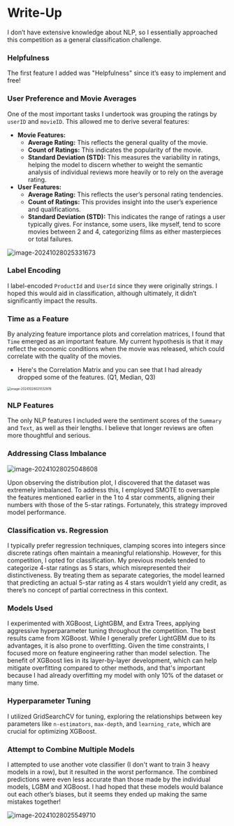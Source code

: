 # Write-Up

I don’t have extensive knowledge about NLP, so I essentially approached this competition as a general classification challenge.



### Helpfulness

The first feature I added was "Helpfulness" since it’s easy to implement and free!



### User Preference and Movie Averages

One of the most important tasks I undertook was grouping the ratings by `userID` and `movieID`. This allowed me to derive several features:

- **Movie Features:**
  - **Average Rating:** This reflects the general quality of the movie.
  - **Count of Ratings:** This indicates the popularity of the movie.
  - **Standard Deviation (STD):** This measures the variability in ratings, helping the model to discern whether to weight the semantic analysis of individual reviews more heavily or to rely on the average rating.
- **User Features:**
  - **Average Rating:** This reflects the user’s personal rating tendencies.
  - **Count of Ratings:** This provides insight into the user’s experience and qualifications.
  - **Standard Deviation (STD):** This indicates the range of ratings a user typically gives. For instance, some users, like myself, tend to score movies between 2 and 4, categorizing films as either masterpieces or total failures.

![image-20241028025331673](C:\Users\hjh60\Documents\GitHub\hjh604-midterm\assets\image-20241028025331673.png)



### Label Encoding

I label-encoded `ProductId` and `UserId` since they were originally strings. I hoped this would aid in classification, although ultimately, it didn’t significantly impact the results.



### Time as a Feature

By analyzing feature importance plots and correlation matrices, I found that `Time` emerged as an important feature. My current hypothesis is that it may reflect the economic conditions when the movie was released, which could correlate with the quality of the movies.

- Here's the Correlation Matrix and you can see that I had already dropped some of the features. (Q1, Median, Q3)

<img src="C:\Users\hjh60\Documents\GitHub\hjh604-midterm\assets\image-20241028025132976.png" alt="image-20241028025132976" style="zoom:50%;" />



### NLP Features

The only NLP features I included were the sentiment scores of the `Summary` and `Text`, as well as their lengths. I believe that longer reviews are often more thoughtful and serious.



### Addressing Class Imbalance

![image-20241028025048608](C:\Users\hjh60\Documents\GitHub\hjh604-midterm\assets\image-20241028025048608.png)

Upon observing the distribution plot, I discovered that the dataset was extremely imbalanced. To address this, I employed SMOTE to oversample the features mentioned earlier in the 1 to 4 star comments, aligning their numbers with those of the 5-star ratings. Fortunately, this strategy improved model performance.



### Classification vs. Regression

I typically prefer regression techniques, clamping scores into integers since discrete ratings often maintain a meaningful relationship. However, for this competition, I opted for classification. My previous models tended to categorize 4-star ratings as 5 stars, which misrepresented their distinctiveness. By treating them as separate categories, the model learned that predicting an actual 5-star rating as 4 stars wouldn’t yield any credit, as there’s no concept of partial correctness in this context.



### Models Used

I experimented with XGBoost, LightGBM, and Extra Trees, applying aggressive hyperparameter tuning throughout the competition. The best results came from XGBoost. While I generally prefer LightGBM due to its advantages, it is also prone to overfitting. Given the time constraints, I focused more on feature engineering rather than model selection. The benefit of XGBoost lies in its layer-by-layer development, which can help mitigate overfitting compared to other methods, and that's important because I had already overfitting my model with only 10% of the dataset or many time.



### Hyperparameter Tuning

I utilized GridSearchCV for tuning, exploring the relationships between key parameters like `n-estimators`, `max-depth`, and `learning_rate`, which are crucial for optimizing XGBoost.



### Attempt to Combine Multiple Models

I attempted to use another vote classifier (I don't want to train 3 heavy models in a row), but it resulted in the worst performance. The combined predictions were even less accurate than those made by the individual models, LGBM and XGBoost. I had hoped that these models would balance out each other’s biases, but it seems they ended up making the same mistakes together!

![image-20241028025549710](C:\Users\hjh60\Documents\GitHub\hjh604-midterm\assets\image-20241028025549710.png)
